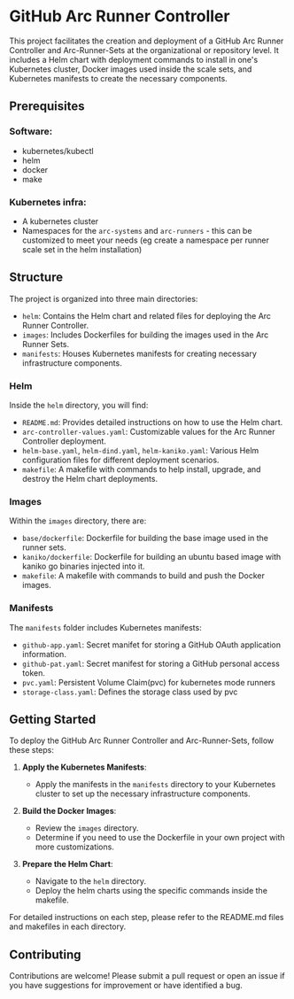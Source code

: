# GitHub Arc Runner Controller

This project facilitates the creation and deployment of a GitHub Arc Runner Controller and Arc-Runner-Sets at the organizational or repository level. It includes a Helm chart with deployment commands to install in one's Kubernetes cluster, Docker images used inside the scale sets, and Kubernetes manifests to create the necessary components.

## Prerequisites

### Software:
- kubernetes/kubectl
- helm
- docker
- make
  
### Kubernetes infra:
- A kubernetes cluster
- Namespaces for the `arc-systems` and `arc-runners` - this can be customized to meet your needs (eg create a namespace per runner scale set in the helm installation)
  
## Structure

The project is organized into three main directories:

- `helm`: Contains the Helm chart and related files for deploying the Arc Runner Controller.
- `images`: Includes Dockerfiles for building the images used in the Arc Runner Sets.
- `manifests`: Houses Kubernetes manifests for creating necessary infrastructure components.

### Helm

Inside the `helm` directory, you will find:

- `README.md`: Provides detailed instructions on how to use the Helm chart.
- `arc-controller-values.yaml`: Customizable values for the Arc Runner Controller deployment.
- `helm-base.yaml`, `helm-dind.yaml`, `helm-kaniko.yaml`: Various Helm configuration files for different deployment scenarios.
- `makefile`: A makefile with commands to help install, upgrade, and destroy the Helm chart deployments.

### Images

Within the `images` directory, there are:

- `base/dockerfile`: Dockerfile for building the base image used in the runner sets.
- `kaniko/dockerfile`: Dockerfile for building an ubuntu based image with kaniko go binaries injected into it.
- `makefile`: A makefile with commands to build and push the Docker images.

### Manifests

The `manifests` folder includes Kubernetes manifests:

- `github-app.yaml`: Secret manifet for storing a GitHub OAuth application information.
- `github-pat.yaml`: Secret manifest for storing a GitHub personal access token.
- `pvc.yaml`: Persistent Volume Claim(pvc) for kubernetes mode runners
- `storage-class.yaml`: Defines the storage class used by pvc

## Getting Started

To deploy the GitHub Arc Runner Controller and Arc-Runner-Sets, follow these steps:

1. **Apply the Kubernetes Manifests**:
   - Apply the manifests in the `manifests` directory to your Kubernetes cluster to set up the necessary infrastructure components.
  
2. **Build the Docker Images**:
   - Review the `images` directory.
   - Determine if you need to use the Dockerfile in your own project with more customizations.

3. **Prepare the Helm Chart**:
   - Navigate to the `helm` directory.
   - Deploy the helm charts using the specific commands inside the makefile.

For detailed instructions on each step, please refer to the README.md files and makefiles in each directory.

## Contributing

Contributions are welcome! Please submit a pull request or open an issue if you have suggestions for improvement or have identified a bug.
